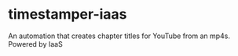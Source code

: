 # timestamper-iaas
An automation that creates chapter titles for YouTube from an mp4s. Powered by IaaS

